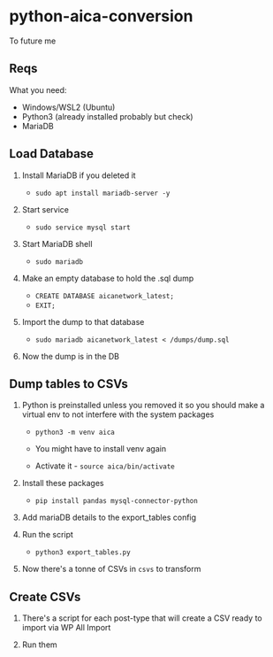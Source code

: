 # python-aica-conversion

To future me

## Reqs

What you need:
- Windows/WSL2 (Ubuntu)
- Python3 (already installed probably but check)
- MariaDB

## Load Database

1. Install MariaDB if you deleted it
    - `sudo apt install mariadb-server -y`

2. Start service
    - `sudo service mysql start`

3. Start MariaDB shell
    - `sudo mariadb`

4. Make an empty database to hold the .sql dump
    - `CREATE DATABASE aicanetwork_latest;`
    - `EXIT;`

5. Import the dump to that database
    - `sudo mariadb aicanetwork_latest < /dumps/dump.sql`

6. Now the dump is in the DB

## Dump tables to CSVs

1. Python is preinstalled unless you removed it so you should make a virtual env to not interfere with the system packages

    - `python3 -m venv aica`

    - You might have to install venv again
    
    - Activate it - `source aica/bin/activate`

2. Install these packages
    - `pip install pandas mysql-connector-python`

3. Add mariaDB details to the export_tables config

4. Run the script
    - `python3 export_tables.py`

5. Now there's a tonne of CSVs in `csvs` to transform

## Create CSVs

1. There's a script for each post-type that will create a CSV ready to import via WP All Import

2. Run them